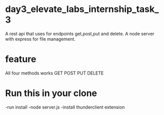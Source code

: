 # day3_elevate_labs_internship_task_3
A rest api that uses for endpoints get,post,put and delete. A node server with express for file management.

# feature 
All four methods works
GET
POST
PUT
DELETE

# Run this in your clone 

-run install
-node server.js
-install thunderclient extension 